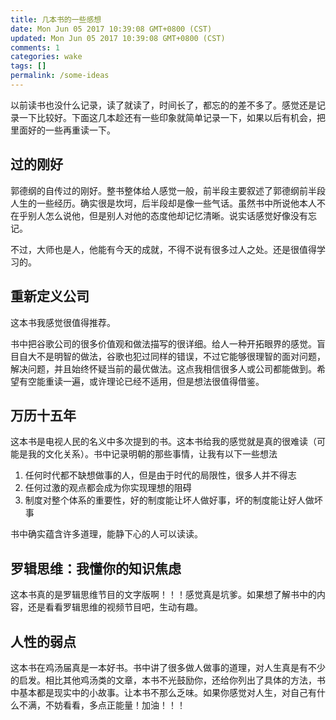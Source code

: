 ```yaml
---
title: 几本书的一些感想
date: Mon Jun 05 2017 10:39:08 GMT+0800 (CST)
updated: Mon Jun 05 2017 10:39:08 GMT+0800 (CST)
comments: 1
categories: wake
tags: []
permalink: /some-ideas
---
```


以前读书也没什么记录，读了就读了，时间长了，都忘的的差不多了。感觉还是记录一下比较好。下面这几本趁还有一些印象就简单记录一下，如果以后有机会，把里面好的一些再重读一下。

<!-- more -->

## 过的刚好

郭德纲的自传过的刚好。整书整体给人感觉一般，前半段主要叙述了郭德纲前半段人生的一些经历。确实很是坎坷，后半段却是像一些气话。虽然书中所说他本人不在乎别人怎么说他，但是别人对他的态度他却记忆清晰。说实话感觉好像没有忘记。

不过，大师也是人，他能有今天的成就，不得不说有很多过人之处。还是很值得学习的。

## 重新定义公司

这本书我感觉很值得推荐。

书中把谷歌公司的很多价值观和做法描写的很详细。给人一种开拓眼界的感觉。盲目自大不是明智的做法，谷歌也犯过同样的错误，不过它能够很理智的面对问题，解决问题，并且始终怀疑当前的最优做法。这点我相信很多人或公司都能做到。希望有空能重读一遍，或许理论已经不适用，但是想法很值得借鉴。

## 万历十五年

这本书是电视人民的名义中多次提到的书。这本书给我的感觉就是真的很难读（可能是我的文化关系）。书中记录明朝的那些事情，让我有以下一些想法

1. 任何时代都不缺想做事的人，但是由于时代的局限性，很多人并不得志
2. 任何过激的观点都会成为你实现理想的阻碍
3. 制度对整个体系的重要性，好的制度能让坏人做好事，坏的制度能让好人做坏事

书中确实蕴含许多道理，能静下心的人可以读读。

## 罗辑思维：我懂你的知识焦虑

这本书真的是罗辑思维节目的文字版啊！！！感觉真是坑爹。如果想了解书中的内容，还是看看罗辑思维的视频节目吧，生动有趣。

## 人性的弱点

这本书在鸡汤届真是一本好书。书中讲了很多做人做事的道理，对人生真是有不少的启发。相比其他鸡汤类的文章，本书不光鼓励你，还给你列出了具体的方法，书中基本都是现实中的小故事。让本书不那么乏味。如果你感觉对人生，对自己有什么不满，不妨看看，多点正能量！加油！！！
